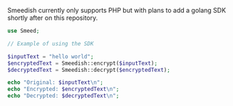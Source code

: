 Smeedish currently only supports PHP but with plans to add a golang SDK shortly after on this repository.

```php
use Smeed;

// Example of using the SDK

$inputText = "hello world";
$encryptedText = Smeedish::encrypt($inputText);
$decryptedText = Smeedish::decrypt($encryptedText);

echo "Original: $inputText\n";
echo "Encrypted: $encryptedText\n";
echo "Decrypted: $decryptedText\n";
```
